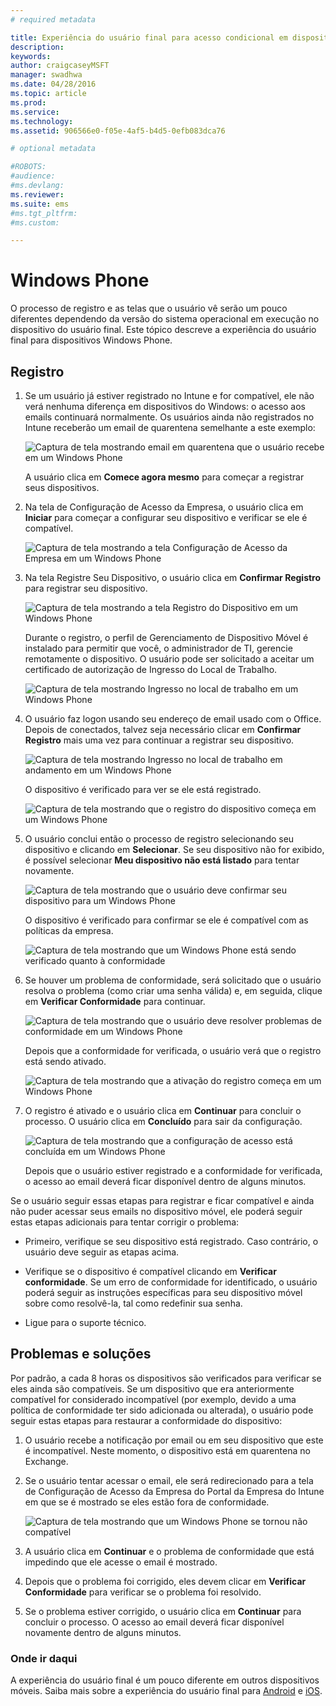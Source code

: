 ```yaml
---
# required metadata

title: Experiência do usuário final para acesso condicional em dispositivos Windows Phone
description:
keywords:
author: craigcaseyMSFT
manager: swadhwa
ms.date: 04/28/2016
ms.topic: article
ms.prod:
ms.service:
ms.technology:
ms.assetid: 906566e0-f05e-4af5-b4d5-0efb083dca76

# optional metadata

#ROBOTS:
#audience:
#ms.devlang:
ms.reviewer:
ms.suite: ems
#ms.tgt_pltfrm:
#ms.custom:

---
```


# Windows Phone

O processo de registro e as telas que o usuário vê serão um pouco diferentes dependendo da versão do sistema operacional em execução no dispositivo do usuário final.  Este tópico descreve a experiência do usuário final para dispositivos Windows Phone.

## Registro

1.  Se um usuário já estiver registrado no Intune e for compatível, ele não verá nenhuma diferença em dispositivos do Windows: o acesso aos emails continuará normalmente. Os usuários ainda não registrados no Intune receberão um email de quarentena semelhante a este exemplo:

    ![Captura de tela mostrando email em quarentena que o usuário recebe em um Windows Phone](./media/ProtectEmail/EUX-Windows-quarantineEmail.png)

    A usuário clica em **Comece agora mesmo** para começar a registrar seus dispositivos.

2.  Na tela de Configuração de Acesso da Empresa, o usuário clica em **Iniciar** para começar a configurar seu dispositivo e verificar se ele é compatível.

    ![Captura de tela mostrando a tela Configuração de Acesso da Empresa em um Windows Phone](./media/ProtectEmail/EUX-Windows1-company-Access-Setup.png)

3.  Na tela Registre Seu Dispositivo, o usuário clica em **Confirmar Registro** para registrar seu dispositivo.

    ![Captura de tela mostrando a tela Registro do Dispositivo em um Windows Phone](./media/ProtectEmail/EUX-Windows3-enroll-Device.png)

    Durante o registro, o perfil de Gerenciamento de Dispositivo Móvel é instalado para permitir que você, o administrador de TI, gerencie remotamente o dispositivo. O usuário pode ser solicitado a aceitar um certificado de autorização de Ingresso do Local de Trabalho.

    ![Captura de tela mostrando Ingresso no local de trabalho em um Windows Phone](./media/ProtectEmail/EUX-Windows4-workplaceJoin1.png)

4.  O usuário faz logon usando seu endereço de email usado com o Office. Depois de conectados, talvez seja necessário clicar em **Confirmar Registro** mais uma vez para continuar a registrar seu dispositivo.

    ![Captura de tela mostrando Ingresso no local de trabalho em andamento em um Windows Phone](./media/ProtectEmail/EUX-Windows5-workplaceJoin2.png)

    O dispositivo é verificado para ver se ele está registrado.

    ![Captura de tela mostrando que o registro do dispositivo começa em um Windows Phone](./media/ProtectEmail/EUX-Windows6-checking-Enrollment.png)

5.  O usuário conclui então o processo de registro selecionando seu dispositivo e clicando em **Selecionar**. Se seu dispositivo não for exibido, é possível selecionar **Meu dispositivo não está listado** para tentar novamente.

    ![Captura de tela mostrando que o usuário deve confirmar seu dispositivo para um Windows Phone](./media/ProtectEmail/EUX-Windows7-confirm-Device.png)

    O dispositivo é verificado para confirmar se ele é compatível com as políticas da empresa.

    ![Captura de tela mostrando que um Windows Phone está sendo verificado quanto à conformidade](./media/ProtectEmail/EUX-Windows9-checking-Compliance.png)

6.  Se houver um problema de conformidade, será solicitado que o usuário resolva o problema (como criar uma senha válida) e, em seguida, clique em **Verificar Conformidade** para continuar.

    ![Captura de tela mostrando que o usuário deve resolver problemas de conformidade em um Windows Phone](./media/ProtectEmail/EUX-Windows13-resolve-Compliance.png)

    Depois que a conformidade for verificada, o usuário verá que o registro está sendo ativado.

    ![Captura de tela mostrando que a ativação do registro começa em um Windows Phone](./media/ProtectEmail/EUX-Windows10-activating-Enrollment.png)

7.  O registro é ativado e o usuário clica em **Continuar** para concluir o processo. O usuário clica em **Concluído** para sair da configuração.

    ![Captura de tela mostrando que a configuração de acesso está concluída em um Windows Phone](./media/ProtectEmail/EUX-Windows11-COMPLETE.png)

    Depois que o usuário estiver registrado e a conformidade for verificada, o acesso ao email deverá ficar disponível dentro de alguns minutos.

Se o usuário seguir essas etapas para registrar e ficar compatível e ainda não puder acessar seus emails no dispositivo móvel, ele poderá seguir estas etapas adicionais para tentar corrigir o problema:

-   Primeiro, verifique se seu dispositivo está registrado. Caso contrário, o usuário deve seguir as etapas acima.

-   Verifique se o dispositivo é compatível clicando em **Verificar conformidade**. Se um erro de conformidade for identificado, o usuário poderá seguir as instruções específicas para seu dispositivo móvel sobre como resolvê-la, tal como redefinir sua senha.

-   Ligue para o suporte técnico.

## Problemas e soluções
Por padrão, a cada 8 horas os dispositivos são verificados para verificar se eles ainda são compatíveis. Se um dispositivo que era anteriormente compatível for considerado incompatível (por exemplo, devido a uma política de conformidade ter sido adicionada ou alterada), o usuário pode seguir estas etapas para restaurar a conformidade do dispositivo:

1.  O usuário recebe a notificação por email ou em seu dispositivo que este é incompatível. Neste momento, o dispositivo está em quarentena no Exchange.

2.  Se o usuário tentar acessar o email, ele será redirecionado para a tela de Configuração de Acesso da Empresa do Portal da Empresa do Intune em que se é mostrado se eles estão fora de conformidade.

    ![Captura de tela mostrando que um Windows Phone se tornou não compatível](./media/ProtectEmail/EUX-Windows14-OutOfCompliance.png)

3.  A usuário clica em **Continuar** e o problema de conformidade que está impedindo que ele acesse o email é mostrado.

4.  Depois que o problema foi corrigido, eles devem clicar em **Verificar Conformidade** para verificar se o problema foi resolvido.

5.  Se o problema estiver corrigido, o usuário clica em **Continuar** para concluir o processo. O acesso ao email deverá ficar disponível novamente dentro de alguns minutos.

### Onde ir daqui
A experiência do usuário final é um pouco diferente em outros dispositivos móveis. Saiba mais sobre a experiência do usuário final para [Android](end-user-experience-conditional-access-android.md) e
[iOS](end-user-experience-conditional-access-ios.md).


<!--HONumber=Apr16_HO4-->


